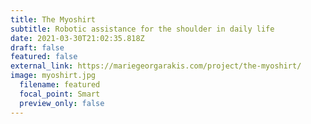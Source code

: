 ```yaml
---
title: The Myoshirt
subtitle: Robotic assistance for the shoulder in daily life
date: 2021-03-30T21:02:35.818Z
draft: false
featured: false
external_link: https://mariegeorgarakis.com/project/the-myoshirt/
image: myoshirt.jpg
  filename: featured
  focal_point: Smart
  preview_only: false
---
```

